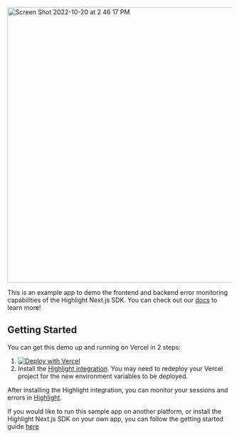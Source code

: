<img width="618" alt="Screen Shot 2022-10-20 at 2 46 17 PM" src="https://user-images.githubusercontent.com/86132398/197065121-1fba90fe-a778-4c1e-a152-2617bcbd0c82.png">

This is an example app to demo the frontend and backend error monitoring capabilities of the Highlight Next.js SDK. You can check out our [docs](https://docs.highlight.run/nextjs-sdk) to learn more!

## Getting Started
You can get this demo up and running on Vercel in 2 steps:
1. [![Deploy with Vercel](https://vercel.com/button)](https://vercel.com/new/clone?repository-url=https%3A%2F%2Fgithub.com%2Fhighlight-run%2Fnextjs-highlight-demo)
2. Install the [Highlight integration](https://vercel.com/integrations/highlight). You may need to redeploy your Vercel project for the new environment variables to be deployed.

After installing the Highlight integration, you can monitor your sessions and errors in [Highlight](https://app.highlight.run).

If you would like to run this sample app on another platform, or install the Highlight Next.js SDK on your own app, you can follow the getting started guide [here](https://docs.highlight.run/nextjs-sdk)
